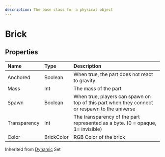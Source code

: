 ```yaml
---
description: The base class for a physical object
---
```


# Brick

## Properties

| Name | Type | Description |
| :--- | :--- | :--- |
| Anchored | Boolean | When true, the part does not react to gravity |
| Mass | Int | The mass of the part |
| Spawn | Boolean | When true, players can spawn on top of this part when they connect or respawn to the universe |
| Transparency | Int | The transparency of the part represented as a byte. \(0 = opaque, 1= invisible\) |
| Color | BrickColor | RGB Color of the brick |

Inherited from [Dynamic](https://docs.brickverse.co/bricklua-lua-references-manual/dymanic) Set  


